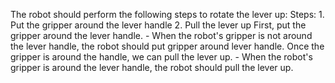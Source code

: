 The robot should perform the following steps to rotate the lever up:
    Steps:  1. Put the gripper around the lever handle  2. Pull the lever up
    First, put the gripper around the lever handle.
    - When the robot's gripper is not around the lever handle, the robot should put gripper around lever handle.
    Once the gripper is around the handle, we can pull the lever up.
    - When the robot's gripper is around the lever handle, the robot should pull the lever up.